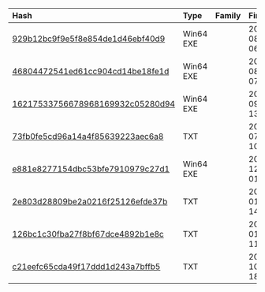 |Hash|Type|Family|First_Seen|Name|
|:--|:--|:--|:--|:--|
|[929b12bc9f9e5f8e854de1d46ebf40d9](https://www.virustotal.com/gui/file/929b12bc9f9e5f8e854de1d46ebf40d9)|Win64 EXE||2023-08-16 06:09:18|CyveraConsole.exe|
|[46804472541ed61cc904cd14be18fe1d](https://www.virustotal.com/gui/file/46804472541ed61cc904cd14be18fe1d)|Win64 EXE||2023-08-15 07:32:01|CyveraConsole.exe|
|[16217533756678968169932c05280d94](https://www.virustotal.com/gui/file/16217533756678968169932c05280d94)|Win64 EXE||2022-09-05 13:03:42|Setupcl.EXE|
|[73fb0fe5cd96a14a4f85639223aec6a8](https://www.virustotal.com/gui/file/73fb0fe5cd96a14a4f85639223aec6a8)|TXT||2022-07-28 10:16:34|ScheduleXmlLinks.aspx|
|[e881e8277154dbc53bfe7910979c27d1](https://www.virustotal.com/gui/file/e881e8277154dbc53bfe7910979c27d1)|Win64 EXE||2020-12-02 01:25:44|sdd.exe|
|[2e803d28809be2a0216f25126efde37b](https://www.virustotal.com/gui/file/2e803d28809be2a0216f25126efde37b)|TXT||2020-01-16 14:33:22|2097320e71990865f04b9484858d279875cf5c66a5f6d12c819a34e2385da838.sample|
|[126bc1c30fba27f8bf67dce4892b1e8c](https://www.virustotal.com/gui/file/126bc1c30fba27f8bf67dce4892b1e8c)|TXT||2020-01-16 11:12:39|Footer.txt|
|[c21eefc65cda49f17ddd1d243a7bffb5](https://www.virustotal.com/gui/file/c21eefc65cda49f17ddd1d243a7bffb5)|TXT||2019-10-18 18:48:09|copyrules.aspx|
